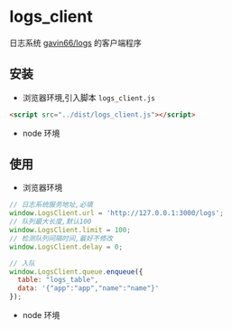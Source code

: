 # logs_client

日志系统 [gavin66/logs](https://github.com/gavin66/logs) 的客户端程序



## 安装

* 浏览器环境,引入脚本 `logs_client.js`
```html
<script src="../dist/logs_client.js"></script>
```

* node 环境




## 使用

* 浏览器环境
```javascript
// 日志系统服务地址,必填
window.LogsClient.url = 'http://127.0.0.1:3000/logs';
// 队列最大长度,默认100
window.LogsClient.limit = 100;
// 检测队列间隔时间,最好不修改
window.LogsClient.delay = 0;

// 入队
window.LogsClient.queue.enqueue({
  table: "logs_table",
  data: '{"app":"app","name":"name"}'
});
```
* node 环境



